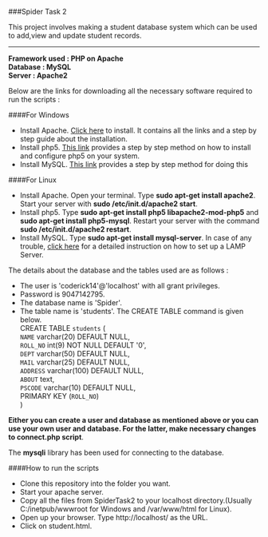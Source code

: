 ###Spider Task 2

This project involves making a student database system which can be used to add,view and update student records.

----

**Framework used : PHP on Apache**  
**Database 	 : MySQL**  
**Server	 : Apache2**  

Below are the links for downloading all the necessary software required to run the scripts :

####For Windows
+ Install Apache. [Click here](https://www.sitepoint.com/how-to-install-apache-on-windows/) to install. It contains all the links and a step by step guide about the installation.
+ Install php5. [This link](https://www.sitepoint.com/how-to-install-php-on-windows/) provides a step by step method on how to install and configure php5 on your system.
+ Install MySQL. [This link](https://www.sitepoint.com/how-to-install-mysql/) provides a step by step method for doing this

####For Linux
+ Install Apache. Open your terminal. Type **sudo apt-get install apache2**. Start your server with **sudo /etc/init.d/apache2 start**.
+ Install php5. Type **sudo apt-get install php5 libapache2-mod-php5** and **sudo apt-get install php5-mysql**. Restart your server with the command **sudo /etc/init.d/apache2 restart**.
+ Install MySQL. Type **sudo apt-get install mysql-server**. 
In case of any trouble, [click here](https://www.linux.com/learn/easy-lamp-server-installation) for a detailed instruction on how to set up a LAMP Server. 

The details about the database and the tables used are as follows :
+ The user is 'coderick14'@'localhost' with all grant privileges.
+ Password is 9047142795.
+ The database name is 'Spider'.
+ The table name is 'students'. The CREATE TABLE command is given below.  
   CREATE TABLE `students` (  
  `NAME` varchar(20) DEFAULT NULL,  
  `ROLL_NO` int(9) NOT NULL DEFAULT '0',  
  `DEPT` varchar(50) DEFAULT NULL,  
  `MAIL` varchar(25) DEFAULT NULL,  
  `ADDRESS` varchar(100) DEFAULT NULL,  
  `ABOUT` text,  
  `PSCODE` varchar(10) DEFAULT NULL,  
  PRIMARY KEY (`ROLL_NO`)  
) 

**Either you can create a user and database as mentioned above or you can use your own user and database. For the latter, make necessary changes to connect.php script**.

The **mysqli** library has been used for connecting to the database.

####How to run the scripts
+ Clone this repository into the folder you want. 
+ Start your apache server.
+ Copy all the files from SpiderTask2 to your localhost directory.(Usually C:/inetpub/wwwroot for Windows and /var/www/html for Linux).
+ Open up your browser. Type http://localhost/ as the URL.
+ Click on student.html.
